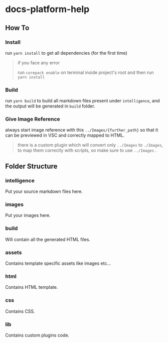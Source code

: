 # docs-platform-help

## How To

### Install
run `yarn install` to get all dependencies (for the first time)

> if you face any error
> 
> run `corepack enable` on terminal inside project's root and then run `yarn install`

### Build
run `yarn build` to build all markdown files present under `intelligence`, and the output will be generated in `build` folder.

### Give Image Reference
always start image reference with this `../Images/{further_path}` so that it can be previewed in VSC and correctly mapped to HTML.

> there is a custom plugin which will convert only `../Images` to `./Images`, to map them correctly with scripts, so make sure to use `../Images` .


## Folder Structure

### intelligence
Put your source markdown files here.

### images
Put your images here.

### build
Will contain all the generated HTML files.

### assets
Contains template specific assets like images etc...

### html
Contains HTML template.

### css
Contains CSS.

### lib
Contains custom plugins code.
